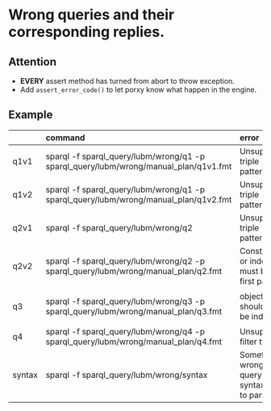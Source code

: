 # Wrong queries and their corresponding replies.

## Attention
* **EVERY** assert method has turned from abort to throw exception.
* Add `assert_error_code()` to let porxy know what happen in the engine.

## Example
|     |  command  | error | detail |
| :----| :------| :--------   |:-------- |
|q1v1 | sparql -f sparql_query/lubm/wrong/q1 -p sparql_query/lubm/wrong/manual_plan/q1v1.fmt | Unsupported triple pattern. | Unsupported triple pattern \[UNKNOWN\|KNOWN\|??\] |
|q1v2 | sparql -f sparql_query/lubm/wrong/q1 -p sparql_query/lubm/wrong/manual_plan/q1v2.fmt | Unsupported triple pattern. | Unsupported triple pattern \[CONST\|UNKNOWN\|KNOWN\].|
|q2v1 | sparql -f sparql_query/lubm/wrong/q2 | Unsupported triple pattern. | `query.hpp: get_start()` failed |
|q2v2 | sparql -f sparql_query/lubm/wrong/q2 -p sparql_query/lubm/wrong/manual_plan/q2.fmt | Const_X_X or index_X_X must be the first pattern. | `res.get_col_num() == 0` failed |
|q3 | sparql -f sparql_query/lubm/wrong/q3 -p sparql_query/lubm/wrong/manual_plan/q3.fmt | object should not be index | `pattern_group.patterns[0].predicate == PREDICATE_ID \|\| pattern_group.patterns[0].predicate == TYPE_ID` failed|
|q4 | sparql -f sparql_query/lubm/wrong/q4 -p sparql_query/lubm/wrong/manual_plan/q4.fmt | Unsupported filter type | regex error
|syntax | sparql -f sparql_query/lubm/wrong/syntax | Something wrong in the query syntax, fail to parse! | `?Y2` instead of `Y2`|

